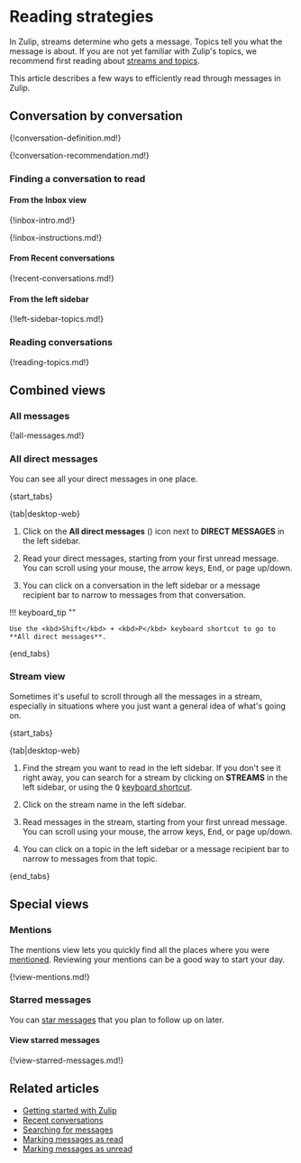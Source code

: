 # Reading strategies

In Zulip, streams determine who gets a message. Topics tell you what
the message is about. If you are not yet familiar with Zulip's topics,
we recommend first reading about [streams and
topics](/help/streams-and-topics).

This article describes a few ways to efficiently read through messages
in Zulip.

## Conversation by conversation

{!conversation-definition.md!}

{!conversation-recommendation.md!}

### Finding a conversation to read

#### From the Inbox view

{!inbox-intro.md!}

{!inbox-instructions.md!}

#### From Recent conversations

{!recent-conversations.md!}

#### From the left sidebar

{!left-sidebar-topics.md!}

### Reading conversations

{!reading-topics.md!}

## Combined views

### All messages

{!all-messages.md!}

### All direct messages

You can see all your direct messages in one place.

{start_tabs}

{tab|desktop-web}

1. Click on the **All direct messages** (<i class="fa fa-align-right"></i>)
   icon next to **DIRECT MESSAGES** in the left sidebar.

1. Read your direct messages, starting from your first unread message. You can
   scroll using your mouse, the arrow keys, <kbd>End</kbd>, or page up/down.

1. You can click on a conversation in the left sidebar or a message recipient
   bar to narrow to messages from that conversation.

!!! keyboard_tip ""

    Use the <kbd>Shift</kbd> + <kbd>P</kbd> keyboard shortcut to go to
    **All direct messages**.

{end_tabs}

### Stream view

Sometimes it's useful to scroll through all the messages in a stream,
especially in situations where you just want a general idea of what's going
on.

{start_tabs}

{tab|desktop-web}

1. Find the stream you want to read in the left sidebar. If you don't see it
   right away, you can search for a stream by clicking on **STREAMS** in the
   left sidebar, or using the <kbd>Q</kbd> [keyboard
   shortcut](/help/keyboard-shortcuts).

1. Click on the stream name in the left sidebar.

1. Read messages in the stream, starting from your first unread message. You can
  scroll using your mouse, the arrow keys, <kbd>End</kbd>, or page up/down.

1. You can click on a topic in the left sidebar or a message recipient bar to
   narrow to messages from that topic.

{end_tabs}

## Special views

### Mentions

The mentions view lets you quickly find all the places where you were
[mentioned](/help/mention-a-user-or-group). Reviewing your mentions can be a
good way to start your day.

{!view-mentions.md!}

### Starred messages

You can [star messages](/help/star-a-message) that you plan to follow up on later.

#### View starred messages

{!view-starred-messages.md!}

## Related articles

* [Getting started with Zulip](/help/getting-started-with-zulip)
* [Recent conversations](/help/recent-conversations)
* [Searching for messages](/help/search-for-messages)
* [Marking messages as read](/help/marking-messages-as-read)
* [Marking messages as unread](/help/marking-messages-as-unread)
